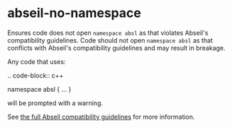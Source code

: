 abseil-no-namespace
===================

Ensures code does not open `namespace absl` as that violates Abseil's
compatibility guidelines. Code should not open `namespace absl` as that
conflicts with Abseil's compatibility guidelines and may result in
breakage.

Any code that uses:

.. code-block:: c++

namespace absl { ... }

will be prompted with a warning.

See
[the full Abseil compatibility guidelines](https://abseil.io/about/compatibility)
for more information.
